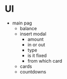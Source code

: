 # UI
- main pag
    - balance
    - insert modal
        - amount
        - in or out
        - type
        - is it fixed 
        - from which card
    - cards
    - countdowns